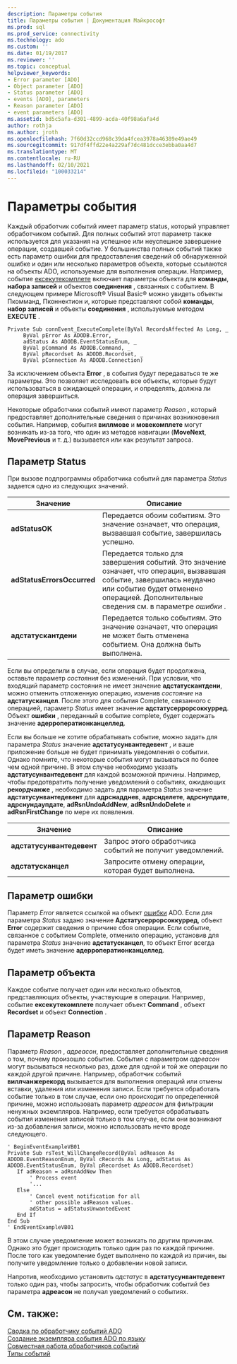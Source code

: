 ```yaml
---
description: Параметры события
title: Параметры события | Документация Майкрософт
ms.prod: sql
ms.prod_service: connectivity
ms.technology: ado
ms.custom: ''
ms.date: 01/19/2017
ms.reviewer: ''
ms.topic: conceptual
helpviewer_keywords:
- Error parameter [ADO]
- Object parameter [ADO]
- Status parameter [ADO]
- events [ADO], parameters
- Reason parameter [ADO]
- event parameters [ADO]
ms.assetid: bd5c5afa-d301-4899-acda-40f98a6afa4d
author: rothja
ms.author: jroth
ms.openlocfilehash: 7f60d32ccd968c39da4fcea3978a46389e49ae49
ms.sourcegitcommit: 917df4ffd22e4a229af7dc481dcce3ebba0aa4d7
ms.translationtype: MT
ms.contentlocale: ru-RU
ms.lasthandoff: 02/10/2021
ms.locfileid: "100033214"
---
```

# <a name="event-parameters"></a>Параметры события
Каждый обработчик событий имеет параметр status, который управляет обработчиком событий. Для полных событий этот параметр также используется для указания на успешное или неуспешное завершение операции, создавшей событие. У большинства полных событий также есть параметр ошибки для предоставления сведений об обнаруженной ошибке и один или несколько параметров объекта, которые ссылаются на объекты ADO, используемые для выполнения операции. Например, событие [ексекутекомплете](../../reference/ado-api/executecomplete-event-ado.md) включает параметры объекта для **команды**, **набора записей** и объектов **соединения** , связанных с событием. В следующем примере Microsoft® Visual Basic® можно увидеть объекты Пкомманд, Пконнектион и, которые представляют собой **команды**, **набор записей** и объекты **соединения** , используемые методом **EXECUTE** .  
  
```  
Private Sub connEvent_ExecuteComplete(ByVal RecordsAffected As Long, _  
     ByVal pError As ADODB.Error, _  
     adStatus As ADODB.EventStatusEnum, _  
     ByVal pCommand As ADODB.Command, _  
     ByVal pRecordset As ADODB.Recordset, _  
     ByVal pConnection As ADODB.Connection)  
```  
  
 За исключением объекта **Error** , в события будут передаваться те же параметры. Это позволяет исследовать все объекты, которые будут использоваться в ожидающей операции, и определять, должна ли операция завершиться.  
  
 Некоторые обработчики событий имеют параметр *Reason* , который предоставляет дополнительные сведения о причинах возникновения события. Например, события **виллмове** и **мовекомплете** могут возникать из-за того, что один из методов навигации (**MoveNext**, **MovePrevious** и т. д.) вызывается или как результат запроса.  
  
## <a name="status-parameter"></a>Параметр Status  
 При вызове подпрограммы обработчика событий для параметра *Status* задается одно из следующих значений.  
  
|Значение|Описание|  
|-----------|-----------------|  
|**adStatusOK**|Передается обоим событиям. Это значение означает, что операция, вызвавшая событие, завершилась успешно.|  
|**adStatusErrorsOccurred**|Передается только для завершения событий. Это значение означает, что операция, вызвавшая событие, завершилась неудачно или событие будет отменено операцией. Дополнительные сведения см. в параметре *ошибки* .|  
|**адстатускантдени**|Передается только событиям. Это значение означает, что операция не может быть отменена событием. Она должна быть выполнена.|  
  
 Если вы определили в случае, если операция будет продолжена, оставьте параметр *состояния* без изменений. При условии, что входящий параметр состояния не имеет значение **адстатускантдени**, можно отменить отложенную операцию, изменив *состояние* на **адстатусканцел**. После этого для события Complete, связанного с операцией, параметр *Status* имеет значение **адстатусеррорсоккурред**. Объект **ошибки** , переданный в событие complete, будет содержать значение **адерроператионканцеллед**.  
  
 Если вы больше не хотите обрабатывать событие, можно задать для параметра *Status* значение **адстатусунвантедевент** , и ваше приложение больше не будет принимать уведомления о событии. Однако помните, что некоторые события могут вызываться по более чем одной причине. В этом случае необходимо указать **адстатусунвантедевент** для каждой возможной причины. Например, чтобы предотвратить получение уведомлений о событиях, ожидающих **рекордчанже** , необходимо задать для параметра *Status* значение **адстатусунвантедевент** для **адрснадднев**, **адрснделете**, **адрснупдате**, **адрснундаупдате**, **adRsnUndoAddNew**, **adRsnUndoDelete** и **adRsnFirstChange** по мере их появления.  
  
|Значение|Описание|  
|-----------|-----------------|  
|**адстатусунвантедевент**|Запрос этого обработчика событий не получит уведомлений.|  
|**адстатусканцел**|Запросите отмену операции, которая будет выполнена.|  
  
## <a name="error-parameter"></a>Параметр ошибки  
 Параметр *Error* является ссылкой на объект [ошибки](../../reference/ado-api/error-object.md) ADO. Если для параметра *Status* задано значение **Адстатусеррорсоккурред**, объект **Error** содержит сведения о причине сбоя операции. Если событие, связанное с событием Complete, отменило операцию, установив для параметра *Status* значение **адстатусканцел**, то объект Error всегда будет иметь значение **адерроператионканцеллед**.  
  
## <a name="object-parameter"></a>Параметр объекта  
 Каждое событие получает один или несколько объектов, представляющих объекты, участвующие в операции. Например, событие **ексекутекомплете** получает объект **Command** , объект **Recordset** и объект **Connection** .  
  
## <a name="reason-parameter"></a>Параметр Reason  
 Параметр *Reason* , *адреасон*, предоставляет дополнительные сведения о том, почему произошло событие. События с параметром *адреасон* могут вызываться несколько раз, даже для одной и той же операции по каждой другой причине. Например, обработчик событий **виллчанжерекорд** вызывается для выполнения операций или отмены вставки, удаления или изменения записи. Если требуется обработать событие только в том случае, если оно происходит по определенной причине, можно использовать параметр *адреасон* для фильтрации ненужных экземпляров. Например, если требуется обрабатывать события изменения записей только в том случае, если они возникают из-за добавления записи, можно использовать нечто вроде следующего.  
  
```  
' BeginEventExampleVB01  
Private Sub rsTest_WillChangeRecord(ByVal adReason As ADODB.EventReasonEnum, ByVal cRecords As Long, adStatus As ADODB.EventStatusEnum, ByVal pRecordset As ADODB.Recordset)  
   If adReason = adRsnAddNew Then  
       ' Process event  
       '...  
   Else  
       ' Cancel event notification for all  
       ' other possible adReason values.  
       adStatus = adStatusUnwantedEvent  
   End If  
End Sub  
' EndEventExampleVB01  
```  
  
 В этом случае уведомление может возникать по другим причинам. Однако это будет происходить только один раз по каждой причине. После того как уведомление будет выполнено по каждой из причин, вы получите уведомление только о добавлении новой записи.  
  
 Напротив, необходимо установить *адстатус* в **адстатусунвантедевент** только один раз, чтобы запросить, чтобы обработчик событий без параметра **адреасон** не получал уведомлений о событиях.  
  
## <a name="see-also"></a>См. также:  
 [Сводка по обработчику событий ADO](./ado-event-handler-summary.md)   
 [Создание экземпляра события ADO по языку](./ado-event-instantiation-by-language.md)   
 [Совместная работа обработчиков событий](./how-event-handlers-work-together.md)   
 [Типы событий](./types-of-events.md)
